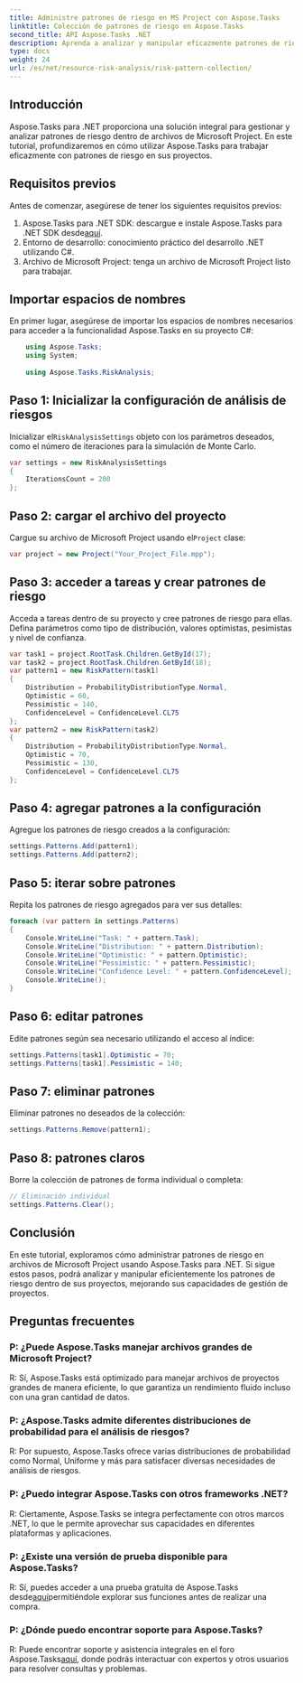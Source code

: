 ```yaml
---
title: Administre patrones de riesgo en MS Project con Aspose.Tasks
linktitle: Colección de patrones de riesgo en Aspose.Tasks
second_title: API Aspose.Tasks .NET
description: Aprenda a analizar y manipular eficazmente patrones de riesgo en archivos de Microsoft Project utilizando Aspose.Tasks para .NET.
type: docs
weight: 24
url: /es/net/resource-risk-analysis/risk-pattern-collection/
---
```

## Introducción
Aspose.Tasks para .NET proporciona una solución integral para gestionar y analizar patrones de riesgo dentro de archivos de Microsoft Project. En este tutorial, profundizaremos en cómo utilizar Aspose.Tasks para trabajar eficazmente con patrones de riesgo en sus proyectos.
## Requisitos previos
Antes de comenzar, asegúrese de tener los siguientes requisitos previos:
1.  Aspose.Tasks para .NET SDK: descargue e instale Aspose.Tasks para .NET SDK desde[aquí](https://releases.aspose.com/tasks/net/).
2. Entorno de desarrollo: conocimiento práctico del desarrollo .NET utilizando C#.
3. Archivo de Microsoft Project: tenga un archivo de Microsoft Project listo para trabajar.

## Importar espacios de nombres
En primer lugar, asegúrese de importar los espacios de nombres necesarios para acceder a la funcionalidad Aspose.Tasks en su proyecto C#:
```csharp
    using Aspose.Tasks;
    using System;
    
    using Aspose.Tasks.RiskAnalysis;
```
## Paso 1: Inicializar la configuración de análisis de riesgos
 Inicializar el`RiskAnalysisSettings` objeto con los parámetros deseados, como el número de iteraciones para la simulación de Monte Carlo.
```csharp
var settings = new RiskAnalysisSettings
{
    IterationsCount = 200
};
```
## Paso 2: cargar el archivo del proyecto
 Cargue su archivo de Microsoft Project usando el`Project` clase:
```csharp
var project = new Project("Your_Project_File.mpp");
```
## Paso 3: acceder a tareas y crear patrones de riesgo
Acceda a tareas dentro de su proyecto y cree patrones de riesgo para ellas. Defina parámetros como tipo de distribución, valores optimistas, pesimistas y nivel de confianza.
```csharp
var task1 = project.RootTask.Children.GetById(17);
var task2 = project.RootTask.Children.GetById(18);
var pattern1 = new RiskPattern(task1)
{
    Distribution = ProbabilityDistributionType.Normal,
    Optimistic = 60,
    Pessimistic = 140,
    ConfidenceLevel = ConfidenceLevel.CL75
};
var pattern2 = new RiskPattern(task2)
{
    Distribution = ProbabilityDistributionType.Normal,
    Optimistic = 70,
    Pessimistic = 130,
    ConfidenceLevel = ConfidenceLevel.CL75
};
```
## Paso 4: agregar patrones a la configuración
Agregue los patrones de riesgo creados a la configuración:
```csharp
settings.Patterns.Add(pattern1);
settings.Patterns.Add(pattern2);
```
## Paso 5: iterar sobre patrones
Repita los patrones de riesgo agregados para ver sus detalles:
```csharp
foreach (var pattern in settings.Patterns)
{
    Console.WriteLine("Task: " + pattern.Task);
    Console.WriteLine("Distribution: " + pattern.Distribution);
    Console.WriteLine("Optimistic: " + pattern.Optimistic);
    Console.WriteLine("Pessimistic: " + pattern.Pessimistic);
    Console.WriteLine("Confidence Level: " + pattern.ConfidenceLevel);
    Console.WriteLine();
}
```
## Paso 6: editar patrones
Edite patrones según sea necesario utilizando el acceso al índice:
```csharp
settings.Patterns[task1].Optimistic = 70;
settings.Patterns[task1].Pessimistic = 140;
```
## Paso 7: eliminar patrones
Eliminar patrones no deseados de la colección:
```csharp
settings.Patterns.Remove(pattern1);
```
## Paso 8: patrones claros
Borre la colección de patrones de forma individual o completa:
```csharp
// Eliminación individual
settings.Patterns.Clear();
```

## Conclusión
En este tutorial, exploramos cómo administrar patrones de riesgo en archivos de Microsoft Project usando Aspose.Tasks para .NET. Si sigue estos pasos, podrá analizar y manipular eficientemente los patrones de riesgo dentro de sus proyectos, mejorando sus capacidades de gestión de proyectos.
## Preguntas frecuentes
### P: ¿Puede Aspose.Tasks manejar archivos grandes de Microsoft Project?
R: Sí, Aspose.Tasks está optimizado para manejar archivos de proyectos grandes de manera eficiente, lo que garantiza un rendimiento fluido incluso con una gran cantidad de datos.
### P: ¿Aspose.Tasks admite diferentes distribuciones de probabilidad para el análisis de riesgos?
R: Por supuesto, Aspose.Tasks ofrece varias distribuciones de probabilidad como Normal, Uniforme y más para satisfacer diversas necesidades de análisis de riesgos.
### P: ¿Puedo integrar Aspose.Tasks con otros frameworks .NET?
R: Ciertamente, Aspose.Tasks se integra perfectamente con otros marcos .NET, lo que le permite aprovechar sus capacidades en diferentes plataformas y aplicaciones.
### P: ¿Existe una versión de prueba disponible para Aspose.Tasks?
 R: Sí, puedes acceder a una prueba gratuita de Aspose.Tasks desde[aquí](https://releases.aspose.com/)permitiéndole explorar sus funciones antes de realizar una compra.
### P: ¿Dónde puedo encontrar soporte para Aspose.Tasks?
 R: Puede encontrar soporte y asistencia integrales en el foro Aspose.Tasks[aquí](https://forum.aspose.com/c/tasks/15), donde podrás interactuar con expertos y otros usuarios para resolver consultas y problemas.